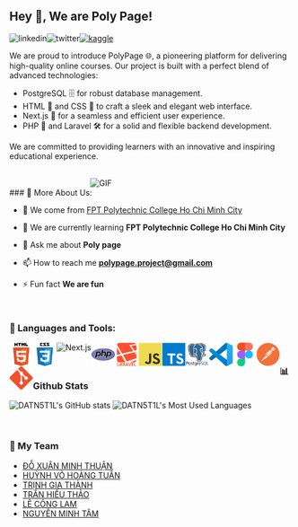 ## Hey 👋, We are Poly Page!
<a href='https://github.com/DATN5T1L/'><img align='left' alt="linkedin" src="https://raw.githubusercontent.com/rahul-jha98/rahul-jha98/561d474902b59c7429ec22bb73e225696c27b202/assets/linkedin.svg" height='18px'/></a>
<a href='https://github.com/DATN5T1L/'><img align='left' alt="twitter" src="https://raw.githubusercontent.com/rahul-jha98/rahul-jha98/561d474902b59c7429ec22bb73e225696c27b202/assets/twitter.svg" height='18px'/></a>
<a href='https://github.com/DATN5T1L/'><img alt="kaggle" src="https://raw.githubusercontent.com/rahul-jha98/rahul-jha98/561d474902b59c7429ec22bb73e225696c27b202/assets/kaggle.svg" height='18px'/></a>


We are proud to introduce PolyPage 🌐, a pioneering platform for delivering high-quality online courses. Our project is built with a perfect blend of advanced technologies:

- PostgreSQL 🗄️ for robust database management.</br>
- HTML 📝 and CSS 🎨 to craft a sleek and elegant web interface.</br>
- Next.js 🚀 for a seamless and efficient user experience.</br>
- PHP 🔧 and Laravel 🛠️ for a solid and flexible backend development.</br>

We are committed to providing learners with an innovative and inspiring educational experience.
<br/>
<br/>

<img align="right" alt="GIF" src="https://raw.githubusercontent.com/rahul-jha98/rahul-jha98/main/techstack.gif" width="360px" />

</br>
### 🧐 More About Us:

- 🔭 We come from [FPT Polytechnic College Ho Chi Minh City](https://caodang.fpt.edu.vn/)

- 🌱 We are currently learning **FPT Polytechnic College Ho Chi Minh City**

- 💬 Ask me about **Poly page**

- 📫 How to reach me **polypage.project@gmail.com**

- ⚡ Fun fact **We are fun**

<br>




### 🔨 Languages and Tools:
<a href="https://www.w3.org/html/" target="_blank"> <img align="left" src="https://raw.githubusercontent.com/devicons/devicon/master/icons/html5/html5-original-wordmark.svg" alt="HTML" height="42px"/> </a> 
<a href="https://www.w3schools.com/css/" target="_blank"> <img align="left" src="https://raw.githubusercontent.com/devicons/devicon/master/icons/css3/css3-original-wordmark.svg" alt="CSS" height="42px"/> </a> 
<a href="https://nextjs.org/" target="_blank"> <img align="left" src="https://cdn.worldvectorlogo.com/logos/nextjs-2.svg" alt="Next.js" height="42px"/> </a> 
<a href="https://www.php.net/" target="_blank"> <img align="left" src="https://raw.githubusercontent.com/devicons/devicon/master/icons/php/php-original.svg" alt="PHP" height="42px"/> </a> 
<a href="https://laravel.com/" target="_blank"> <img align="left" src="https://raw.githubusercontent.com/devicons/devicon/master/icons/laravel/laravel-plain-wordmark.svg" alt="Laravel" height="42px"/> </a> 
<a href="https://developer.mozilla.org/en-US/docs/Web/JavaScript" target="_blank"> <img align="left" src="https://raw.githubusercontent.com/devicons/devicon/master/icons/javascript/javascript-original.svg" alt="JavaScript" height="42px"/> </a> 
<a href="https://www.typescriptlang.org/" target="_blank"> <img align="left" src="https://raw.githubusercontent.com/devicons/devicon/master/icons/typescript/typescript-original.svg" alt="TypeScript" height="42px"/> </a> 
<a href="https://www.postgresql.org/" target="_blank"> <img align="left" src="https://raw.githubusercontent.com/devicons/devicon/master/icons/postgresql/postgresql-original-wordmark.svg" alt="PostgreSQL" height="42px"/> </a> 
<a href="https://code.visualstudio.com/" target="_blank"> <img align="left" src="https://raw.githubusercontent.com/devicons/devicon/master/icons/vscode/vscode-original.svg" alt="Visual Studio Code" height="42px"/> </a> 
<a href="https://www.figma.com/" target="_blank"> <img align="left" src="https://raw.githubusercontent.com/devicons/devicon/master/icons/figma/figma-original.svg" alt="Figma" height="42px"/> </a> 
<a href="https://www.postman.com/" target="_blank"> <img align="left" src="https://raw.githubusercontent.com/devicons/devicon/master/icons/postman/postman-original.svg" alt="Postman" height="42px"/> </a> 
<a href="https://git-scm.com/" target="_blank"> <img align="left" src="https://raw.githubusercontent.com/devicons/devicon/master/icons/git/git-original.svg" alt="Git" height="42px"/> </a>


<br>


### 📊 Github Stats

![DATN5T1L's GitHub stats](https://github-readme-stats.vercel.app/api?username=DATN5T1L&show_icons=true&theme=radical)
![DATN5T1L's Most Used Languages](https://github-readme-stats.vercel.app/api/top-langs?username=DATN5T1L&show_icons=true&locale=en&layout=compact)

<br>

### 👥 My Team

- [ĐỖ XUÂN MINH THUẬN](https://github.com/doxuanminhthuan)
- [HUỲNH VÕ HOÀNG TUẤN](https://github.com/huynhvohoangtuan)
- [TRỊNH GIA THÀNH](https://github.com/trinhgiathanh)
- [TRẦN HIẾU THẢO](https://github.com/tranhieuthao)
- [LÊ CÔNG LAM](https://github.com/leconglam)
- [NGUYỄN MINH TÂM](https://github.com/nguyenminhtam)



